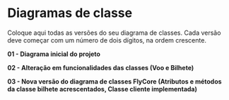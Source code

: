 # Diagramas de classe
Coloque aqui todas as versões do seu diagrama de classes. Cada versão deve começar com um número de dois dígitos, na ordem crescente.

**01 - Diagrama inicial do projeto**

**02 - Alteração em funcionalidades das classes (Voo e Bilhete)**

**03 - Nova versão do diagrama de classes FlyCore (Atributos e métodos da classe bilhete acrescentados, Classe cliente implementada)**
